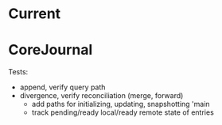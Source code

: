 # Current 
# CoreJournal
Tests: 
* append, verify query path
* divergence, verify reconciliation (merge, forward)
  - add paths for initializing, updating, snapshotting 'main 
  - track pending/ready local/ready remote state of entries

